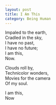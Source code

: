 ```yaml
---
layout: post
title: I Am This
category: Being Human 
---
```


Impaled to the earth,  
Cradled in the sky,  
I have no past,  
I have no future;  
I am this,  
Now.

Clouds roll by,  
Technicolor wonders,  
Movies for the camera  
Of my soul.

I am this,  
Now
